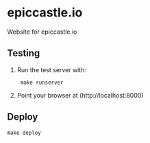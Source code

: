 # epiccastle.io

Website for epiccastle.io

## Testing

1. Run the test server with:

        make runserver

2. Point your browser at (http://localhost:8000)

## Deploy

    make deploy
